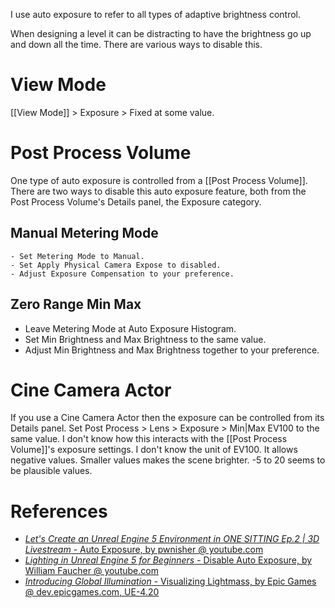 I use auto exposure to refer to all types of adaptive brightness control.

When designing a level it can be distracting to have the brightness go up and down all the time.
There are various ways to disable this.


# View Mode

[[View Mode]] > Exposure > Fixed at some value.


# Post Process Volume

One type of auto exposure is controlled from a [[Post Process Volume]].
There are two ways to disable this auto exposure feature, both from the Post Process Volume's Details panel, the Exposure category.

## Manual Metering Mode

	- Set Metering Mode to Manual.
	- Set Apply Physical Camera Expose to disabled.
	- Adjust Exposure Compensation to your preference.


## Zero Range Min Max

- Leave Metering Mode at Auto Exposure Histogram.
- Set Min Brightness and Max Brightness to the same value.
- Adjust Min Brightness and Max Brightness together to your preference.


# Cine Camera Actor

If you use a Cine Camera Actor then the exposure can be controlled from its Details panel.
Set Post Process > Lens > Exposure > Min|Max EV100 to the same value.
I don't know how this interacts with the [[Post Process Volume]]'s exposure settings.
I don't know the unit of EV100.
It allows negative values.
Smaller values makes the scene brighter.
-5 to 20 seems to be plausible values.


# References

- [_Let's Create an Unreal Engine 5 Environment in ONE SITTING Ep.2 | 3D Livestream_ - Auto Exposure, by pwnisher @ youtube.com](https://youtu.be/k77o5Ug41ek?t=1304)
- [_Lighting in Unreal Engine 5 for Beginners_ - Disable Auto Exposure, by William Faucher @ youtube.com](https://youtu.be/fSbBsXbjxPo?t=1846)
- [_Introducing Global Illumination_ - Visualizing Lightmass, by Epic Games @ dev.epicgames.com, UE-4.20](https://dev.epicgames.com/community/learning/courses/yon/introducing-global-illumination/x7n/visualizing-lightmass)

